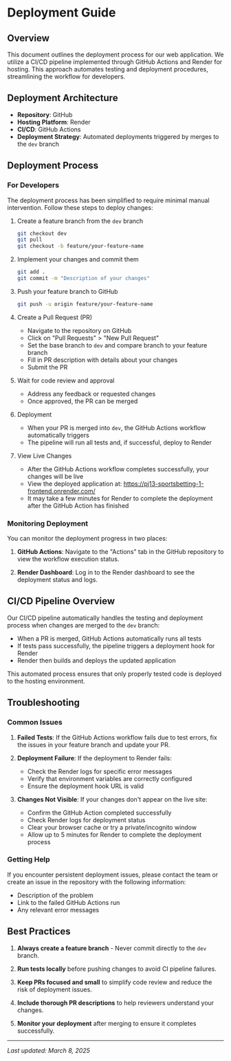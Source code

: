 # Deployment Guide

## Overview

This document outlines the deployment process for our web application. We utilize a CI/CD pipeline implemented through GitHub Actions and Render for hosting. This approach automates testing and deployment procedures, streamlining the workflow for developers.

## Deployment Architecture

- **Repository**: GitHub
- **Hosting Platform**: Render
- **CI/CD**: GitHub Actions
- **Deployment Strategy**: Automated deployments triggered by merges to the `dev` branch

## Deployment Process

### For Developers

The deployment process has been simplified to require minimal manual intervention. Follow these steps to deploy changes:

1. Create a feature branch from the `dev` branch
   ```bash
   git checkout dev
   git pull
   git checkout -b feature/your-feature-name
   ```

2. Implement your changes and commit them
   ```bash
   git add .
   git commit -m "Description of your changes"
   ```

3. Push your feature branch to GitHub
   ```bash
   git push -u origin feature/your-feature-name
   ```

4. Create a Pull Request (PR)
   - Navigate to the repository on GitHub
   - Click on "Pull Requests" > "New Pull Request"
   - Set the base branch to `dev` and compare branch to your feature branch
   - Fill in PR description with details about your changes
   - Submit the PR

5. Wait for code review and approval
   - Address any feedback or requested changes
   - Once approved, the PR can be merged

6. Deployment
   - When your PR is merged into `dev`, the GitHub Actions workflow automatically triggers
   - The pipeline will run all tests and, if successful, deploy to Render

7. View Live Changes
   - After the GitHub Actions workflow completes successfully, your changes will be live
   - View the deployed application at: https://pj13-sportsbetting-1-frontend.onrender.com/
   - It may take a few minutes for Render to complete the deployment after the GitHub Action has finished

### Monitoring Deployment

You can monitor the deployment progress in two places:

1. **GitHub Actions**: Navigate to the "Actions" tab in the GitHub repository to view the workflow execution status.

2. **Render Dashboard**: Log in to the Render dashboard to see the deployment status and logs.

## CI/CD Pipeline Overview

Our CI/CD pipeline automatically handles the testing and deployment process when changes are merged to the `dev` branch:

- When a PR is merged, GitHub Actions automatically runs all tests
- If tests pass successfully, the pipeline triggers a deployment hook for Render
- Render then builds and deploys the updated application

This automated process ensures that only properly tested code is deployed to the hosting environment.

## Troubleshooting

### Common Issues

1. **Failed Tests**: If the GitHub Actions workflow fails due to test errors, fix the issues in your feature branch and update your PR.

2. **Deployment Failure**: If the deployment to Render fails:
   - Check the Render logs for specific error messages
   - Verify that environment variables are correctly configured
   - Ensure the deployment hook URL is valid

3. **Changes Not Visible**: If your changes don't appear on the live site:
   - Confirm the GitHub Action completed successfully
   - Check Render logs for deployment status
   - Clear your browser cache or try a private/incognito window
   - Allow up to 5 minutes for Render to complete the deployment process

### Getting Help

If you encounter persistent deployment issues, please contact the team or create an issue in the repository with the following information:
- Description of the problem
- Link to the failed GitHub Actions run
- Any relevant error messages

## Best Practices

1. **Always create a feature branch** - Never commit directly to the `dev` branch.

2. **Run tests locally** before pushing changes to avoid CI pipeline failures.

3. **Keep PRs focused and small** to simplify code review and reduce the risk of deployment issues.

4. **Include thorough PR descriptions** to help reviewers understand your changes.

5. **Monitor your deployment** after merging to ensure it completes successfully.

---

*Last updated: March 8, 2025*
